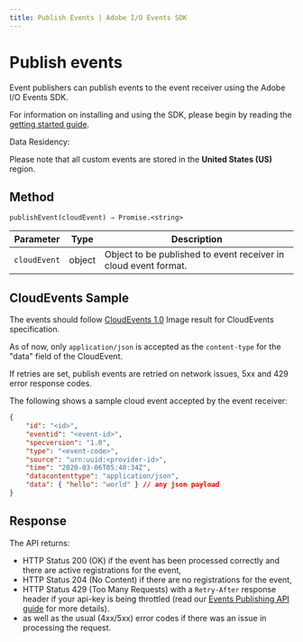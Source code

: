 ```yaml
---
title: Publish Events | Adobe I/O Events SDK
---
```


# Publish events

Event publishers can publish events to the event receiver using the Adobe I/O Events SDK.

For information on installing and using the SDK, please begin by reading the [getting started guide](sdk-getting-started.md).

<InlineAlert slots="title, text"/>

Data Residency:

Please note that all custom events are stored in the **United States (US)** region.  

## Method

```shell
publishEvent(cloudEvent) ⇒ Promise.<string>
```

| Parameter | Type | Description |
|---|---|---|
| `cloudEvent` | object | Object to be published to event receiver in cloud event format. |

## CloudEvents Sample

The events should follow [CloudEvents 1.0](https://github.com/cloudevents/spec/blob/v1.0/spec.md) Image result for CloudEvents specification.

As of now, only `application/json` is accepted as the `content-type` for the "data" field of the CloudEvent.

If retries are set, publish events are retried on network issues, 5xx and 429 error response codes.

The following shows a sample cloud event accepted by the event receiver:

```json
{
    "id": "<id>",
    "eventid": "<event-id>",
    "specversion": "1.0",
    "type": "<event-code>",
    "source": "urn:uuid:<provider-id>",
    "time": "2020-03-06T05:40:34Z",
    "datacontenttype": "application/json",
    "data": { "hello": "world" } // any json payload
}
```

## Response

The API returns:

* HTTP Status 200 (OK) if the event has been processed correctly and there are active registrations for the event,
* HTTP Status 204 (No Content) if there are no registrations for the event,
* HTTP Status 429 (Too Many Requests) with a `Retry-After` response header if your api-key is being throttled (read our [Events Publishing API guide](../api/eventsingress-api.md) for more details).
* as well as the usual (4xx/5xx) error codes if there was an issue in processing the request.
